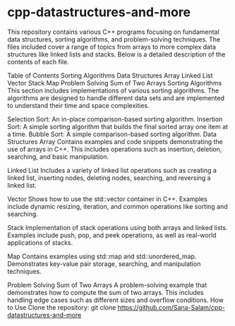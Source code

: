 # cpp-datastructures-and-more
This repository contains various C++ programs focusing on fundamental data structures, sorting algorithms, and problem-solving techniques. The files included cover a range of topics from arrays to more complex data structures like linked lists and stacks. Below is a detailed description of the contents of each file.

Table of Contents
Sorting Algorithms
Data Structures
Array
Linked List
Vector
Stack
Map
Problem Solving
Sum of Two Arrays
Sorting Algorithms
This section includes implementations of various sorting algorithms. The algorithms are designed to handle different data sets and are implemented to understand their time and space complexities.

Selection Sort: An in-place comparison-based sorting algorithm.
Insertion Sort: A simple sorting algorithm that builds the final sorted array one item at a time.
Bubble Sort: A simple comparison-based sorting algorithm.
Data Structures
Array
Contains examples and code snippets demonstrating the use of arrays in C++. This includes operations such as insertion, deletion, searching, and basic manipulation.

Linked List
Includes a variety of linked list operations such as creating a linked list, inserting nodes, deleting nodes, searching, and reversing a linked list.

Vector
Shows how to use the std::vector container in C++. Examples include dynamic resizing, iteration, and common operations like sorting and searching.

Stack
Implementation of stack operations using both arrays and linked lists. Examples include push, pop, and peek operations, as well as real-world applications of stacks.

Map
Contains examples using std::map and std::unordered_map. Demonstrates key-value pair storage, searching, and manipulation techniques.

Problem Solving
Sum of Two Arrays
A problem-solving example that demonstrates how to compute the sum of two arrays. This includes handling edge cases such as different sizes and overflow conditions.
How to Use
Clone the repository:
git clone https://github.com/Sana-Salam/cpp-datastructures-and-more
